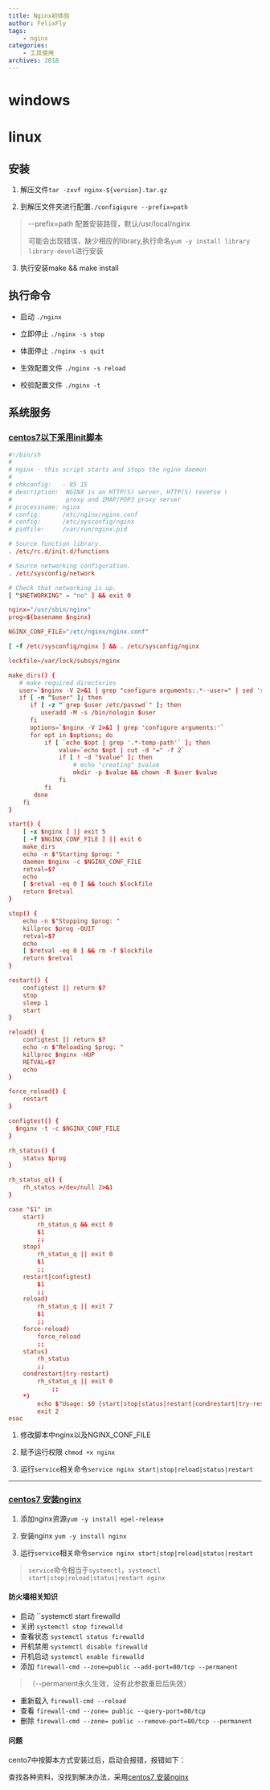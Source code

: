 ```yaml
---
title: Nginx初体验
author: FelixFly
tags:
    - nginx
categories: 
    - 工具使用
archives: 2018
---
```




# windows



# linux

<!--more-->

## 安装

1. 解压文件`tar -zxvf nginx-${version}.tar.gz`

2. 到解压文件夹进行配置`./configigure --prefix=path`

> --prefix=path 配置安装路径，默认/usr/local/nginx
>
> 可能会出现错误，缺少相应的library,执行命名`yum -y install library library-devel`进行安装

3. 执行安装make && make install

## 执行命令

* 启动 `./nginx`

* 立即停止 `./nginx -s stop`

* 体面停止 `./nginx -s quit`

* 生效配置文件 `./nginx -s reload`

* 校验配置文件 `./nginx -t`

## 系统服务

### [centos7以下采用init脚本](https://www.nginx.com/resources/wiki/start/topics/examples/initscripts/)

```conf
#!/bin/sh
#
# nginx - this script starts and stops the nginx daemon
#
# chkconfig:   - 85 15
# description:  NGINX is an HTTP(S) server, HTTP(S) reverse \
#               proxy and IMAP/POP3 proxy server
# processname: nginx
# config:      /etc/nginx/nginx.conf
# config:      /etc/sysconfig/nginx
# pidfile:     /var/run/nginx.pid

# Source function library.
. /etc/rc.d/init.d/functions

# Source networking configuration.
. /etc/sysconfig/network

# Check that networking is up.
[ "$NETWORKING" = "no" ] && exit 0

nginx="/usr/sbin/nginx"
prog=$(basename $nginx)

NGINX_CONF_FILE="/etc/nginx/nginx.conf"

[ -f /etc/sysconfig/nginx ] && . /etc/sysconfig/nginx

lockfile=/var/lock/subsys/nginx

make_dirs() {
   # make required directories
   user=`$nginx -V 2>&1 | grep "configure arguments:.*--user=" | sed 's/[^*]*--user=\([^ ]*\).*/\1/g' -`
   if [ -n "$user" ]; then
      if [ -z "`grep $user /etc/passwd`" ]; then
         useradd -M -s /bin/nologin $user
      fi
      options=`$nginx -V 2>&1 | grep 'configure arguments:'`
      for opt in $options; do
          if [ `echo $opt | grep '.*-temp-path'` ]; then
              value=`echo $opt | cut -d "=" -f 2`
              if [ ! -d "$value" ]; then
                  # echo "creating" $value
                  mkdir -p $value && chown -R $user $value
              fi
          fi
       done
    fi
}

start() {
    [ -x $nginx ] || exit 5
    [ -f $NGINX_CONF_FILE ] || exit 6
    make_dirs
    echo -n $"Starting $prog: "
    daemon $nginx -c $NGINX_CONF_FILE
    retval=$?
    echo
    [ $retval -eq 0 ] && touch $lockfile
    return $retval
}

stop() {
    echo -n $"Stopping $prog: "
    killproc $prog -QUIT
    retval=$?
    echo
    [ $retval -eq 0 ] && rm -f $lockfile
    return $retval
}

restart() {
    configtest || return $?
    stop
    sleep 1
    start
}

reload() {
    configtest || return $?
    echo -n $"Reloading $prog: "
    killproc $nginx -HUP
    RETVAL=$?
    echo
}

force_reload() {
    restart
}

configtest() {
  $nginx -t -c $NGINX_CONF_FILE
}

rh_status() {
    status $prog
}

rh_status_q() {
    rh_status >/dev/null 2>&1
}

case "$1" in
    start)
        rh_status_q && exit 0
        $1
        ;;
    stop)
        rh_status_q || exit 0
        $1
        ;;
    restart|configtest)
        $1
        ;;
    reload)
        rh_status_q || exit 7
        $1
        ;;
    force-reload)
        force_reload
        ;;
    status)
        rh_status
        ;;
    condrestart|try-restart)
        rh_status_q || exit 0
            ;;
    *)
        echo $"Usage: $0 {start|stop|status|restart|condrestart|try-restart|reload|force-reload|configtest}"
        exit 2
esac
```

1. 修改脚本中nginx以及NGINX_CONF_FILE

2. 赋予运行权限 `chmod +x nginx`

3. 运行`service`相关命令`service nginx start|stop|reload|status|restart`



----

###  [centos7 安装nginx](https://www.digitalocean.com/community/tutorials/how-to-install-nginx-on-centos-7)

1. 添加nginx资源`yum -y install epel-release`

2. 安装nginx `yum -y install nginx`

3. 运行`service`相关命令`service nginx start|stop|reload|status|restart`

> `service`命令相当于`systemctl`，`systemctl start|stop|reload|status|restart nginx`

####  防火墙相关知识

* 启动  ``systemctl start firewalld` `
* 关闭  `systemctl stop firewalld`
* 查看状态  `systemctl status firewalld`
* 开机禁用  `systemctl disable firewalld`
* 开机启动  `systemctl enable firewalld` 
* 添加  `firewall-cmd --zone=public --add-port=80/tcp --permanent`

> （--permanent永久生效，没有此参数重启后失效）

* 重新载入  `firewall-cmd --reload `
* 查看  `firewall-cmd --zone= public --query-port=80/tcp `
* 删除  `firewall-cmd --zone= public --remove-port=80/tcp --permanent`

#### 问题

cento7中按脚本方式安装过后，启动会报错，报错如下：

查找各种资料，没找到解决办法，采用[centos7 安装nginx](https://www.digitalocean.com/community/tutorials/how-to-install-nginx-on-centos-7)

